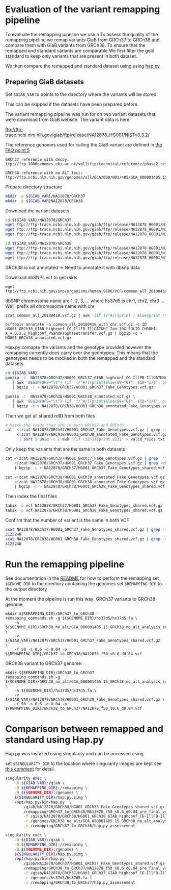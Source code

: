 # Evaluation of the variant remapping pipeline

To evaluate the remapping pipeline we use a 
To assess the quality of the remapping pipeline we remap variants GiaB from GRCh37 to GRCh38 
and compare them with GiaB variants from GRCh38. To ensure that the remapped and standard variants are comparable 
We first filter the gold standard to keep only variants that are present in both dataset.

We then compare the remapped and standard dataset using using [hap.py](https://github.com/Illumina/hap.py)

## Preparing GiaB datasets 

Set `$GIAB_VAR` to points to the directory where the variants will be stored

<Warning>
This can be skipped if the datasets have been prepared before.
</Warning>

The variant remapping pipeline was run for on two variant datasets that were download from GiaB website. 
The variant data is here:

ftp://ftp-trace.ncbi.nlm.nih.gov/giab/ftp/release/NA12878_HG001/NISTv3.3.2/

The reference genomes used for calling the GiaB variant are defined in
 [the FAQ point 5](https://www.nist.gov/programs-projects/faqs-genome-bottle)

```
GRCh37 reference with decoy:
ftp://ftp.1000genomes.ebi.ac.uk/vol1/ftp/technical/reference/phase2_reference_assembly_sequence/hs37d5.fa.gz

GRCh38 reference with no ALT loci: 
ftp://ftp.ncbi.nlm.nih.gov/genomes/all/GCA/000/001/405/GCA_000001405.15_GRCh38/seqs_for_alignment_pipelines.ucsc_ids/GCA_000001405.15_GRCh38_no_alt_analysis_set.fna.gz
```
Prepare directory structure

```bash
mkdir -p ${GIAB_VAR}/NA12878/GRCh37
mkdir -p ${GIAB_VAR}NA12878/GRCh38
```

Download the variant datasets 


```bash
cd ${GIAB_VAR}/NA12878/GRCh37
wget ftp://ftp-trace.ncbi.nlm.nih.gov/giab/ftp/release/NA12878_HG001/NISTv3.3.2/GRCh37/HG001_GRCh37_GIAB_highconf_CG-IllFB-IllGATKHC-Ion-10X-SOLID_CHROM1-X_v.3.3.2_highconf_PGandRTGphasetransfer.vcf.gz
wget ftp://ftp-trace.ncbi.nlm.nih.gov/giab/ftp/release/NA12878_HG001/NISTv3.3.2/GRCh37/HG001_GRCh37_GIAB_highconf_CG-IllFB-IllGATKHC-Ion-10X-SOLID_CHROM1-X_v.3.3.2_highconf_PGandRTGphasetransfer.vcf.gz.tbi
wget ftp://ftp-trace.ncbi.nlm.nih.gov/giab/ftp/release/NA12878_HG001/NISTv3.3.2/GRCh37/HG001_GRCh37_GIAB_highconf_CG-IllFB-IllGATKHC-Ion-10X-SOLID_CHROM1-X_v.3.3.2_highconf_nosomaticdel.bed
```

```bash
cd ${GIAB_VAR}/NA12878/GRCh38
wget ftp://ftp-trace.ncbi.nlm.nih.gov/giab/ftp/release/NA12878_HG001/NISTv3.3.2/GRCh38/HG001_GRCh38_GIAB_highconf_CG-IllFB-IllGATKHC-Ion-10X-SOLID_CHROM1-X_v.3.3.2_highconf_PGandRTGphasetransfer.vcf.gz
wget ftp://ftp-trace.ncbi.nlm.nih.gov/giab/ftp/release/NA12878_HG001/NISTv3.3.2/GRCh38/HG001_GRCh38_GIAB_highconf_CG-IllFB-IllGATKHC-Ion-10X-SOLID_CHROM1-X_v.3.3.2_highconf_PGandRTGphasetransfer.vcf.gz.tbi
wget ftp://ftp-trace.ncbi.nlm.nih.gov/giab/ftp/release/NA12878_HG001/NISTv3.3.2/GRCh38/HG001_GRCh38_GIAB_highconf_CG-IllFB-IllGATKHC-Ion-10X-SOLID_CHROM1-X_v.3.3.2_highconf_nosomaticdel_noCENorHET7.bed
```

<Warning>
GRCh38 is not annotated -> Need to annotate it with dbsnp data
</Warning>

Download dbSNPs vcf to get rsids
```
wget ftp://ftp.ncbi.nih.gov/snp/organisms/human_9606/VCF/common_all_20180418.vcf.gz
```

<Warning>
dbSNP chromosome name are 1, 2, 3, ... where hs37d5 is chr1, chr2, chr3 ... 
We'll prefix all chromosome name with chr
</Warning>

```bash
zcat common_all_20180418.vcf.gz | awk '{if (/^#/){print } else{print "chr"$0}}' | bgzip -c > common_all_20180418_with_chr.vcf.gz
```

```
bcftools annotate -a common_all_20180418_with_chr.vcf.gz -c ID HG001_GRCh38_GIAB_highconf_CG-IllFB-IllGATKHC-Ion-10X-SOLID_CHROM1-X_v.3.3.2_highconf_PGandRTGphasetransfer.vcf.gz | bgzip -c > HG001_GRCh38_annotated.vcf.gz
```


<Warning>
Hap.py comapre the variants and the genotype provided however the remapping currently does carry over the genotypes.
This means that the genotypes needs to be mocked in both the remapped and the standard datasets.
</Warning>

```bash
cd ${GIAB_VAR}
gunzip -c  NA12878/GRCh37/HG001_GRCh37_GIAB_highconf_CG-IllFB-IllGATKHC-Ion-10X-SOLID_CHROM1-X_v.3.3.2_highconf_PGandRTGphasetransfer.vcf.gz   \
   | awk 'BEGIN{OFS="\t"} {if  (/^#/){print}else{$9="GT"; $10="1/1"; print $0}}' \
   | bgzip -c > NA12878/GRCh37/HG001_GRCh37_Fake_Genotypes.vcf.gz

gunzip -c  NA12878/GRCh38/HG001_GRCh38_annotated.vcf.gz \
   | awk 'BEGIN{OFS="\t"} {if  (/^#/){print}else{$9="GT"; $10="1/1"; print $0}}' \
   | bgzip -c > NA12878/GRCh38/HG001_GRCh38_annotated_Fake_Genotypes.vcf.gz 
```


Then we get all shared rdID from both files

```bash
# Match the rsids that are in both GRCh37 and GRCh38
cat  <(zcat NA12878/GRCh37/HG001_GRCh37_Fake_Genotypes.vcf.gz | grep -v '^#' | cut -f 3 | sort | uniq ) \
     <(zcat NA12878/GRCh38/HG001_GRCh38_annotated_Fake_Genotypes.vcf.gz   | grep -v '^#' | cut -f 3 | sort | uniq )\
      | sort | uniq -c | awk '{if ($1>1){print $2}}' > valid_rsids.txt
```

Only keep the variants that are the same in both datasets

```bash
cat <(zcat NA12878/GRCh37/HG001_GRCh37_Fake_Genotypes.vcf.gz | grep  '^#') \
    <(zcat NA12878/GRCh37/HG001_GRCh37_Fake_Genotypes.vcf.gz | grep -wFf valid_rsids.txt) \
    | bgzip -c > NA12878/GRCh37/HG001_GRCh37_Fake_Genotypes_shared.vcf.gz 

cat <(zcat NA12878/GRCh38/HG001_GRCh38_annotated_Fake_Genotypes.vcf.gz | grep '^#') \
    <(zcat NA12878/GRCh38/HG001_GRCh38_annotated_Fake_Genotypes.vcf.gz | grep -wFf valid_rsids.txt) \
    | bgzip -c > NA12878/GRCh38/HG001_GRCh38_Fake_Genotypes_shared.vcf.gz 
```

Then index the final files
```bash 
tabix -p vcf NA12878/GRCh37/HG001_GRCh37_Fake_Genotypes_shared.vcf.gz 
tabix -p vcf NA12878/GRCh38/HG001_GRCh38_Fake_Genotypes_shared.vcf.gz 
```

Confirm that the number of variant is the same in both VCF

```bash 
zcat NA12878/GRCh37/HG001_GRCh37_Fake_Genotypes_shared.vcf.gz | grep -v '#' | wc -l 
3123248
zcat NA12878/GRCh38/HG001_GRCh38_Fake_Genotypes_shared.vcf.gz | grep -v '#' | wc -l 
3123248
```

# Run the remapping pipeline 
See documentation in the [README](README.md) for how to perform the remapping
set `$GENOME_DIR` to the directory containing the genomes 
set `$REMAPPING_DIR` to the output directory

At the moment the pipeline is run this way: 
GRCh37 variants to GRCh38 genome
```
mkdir ${REMAPPING_DIR}/GRCh37_to_GRCh38
remapping_commands.sh -g ${$GENOME_DIR}/hs37d5/hs37d5.fa \
    -n ${$GENOME_DIR}/GRCh38_no_alt/GCA_000001405.15_GRCh38_no_alt_analysis_set.fna  \
    -v ${GIAB_VAR}/NA12878/GRCh37/HG001_GRCh37_Fake_Genotypes_shared.vcf.gz  \
    -f 50 -s 0.6 -d 0.04 -o ${REMAPPING_DIR}/GRCh37_to_GRCh38/NA12878_f50_s0.6_d0.04.vcf
```

GRCh38 variant to GRCh37 genome:
```
mkdir ${REMAPPING_DIR}/GRCh38_to_GRCh37
remapping_commands.sh -g ${$GENOME_DIR}/GRCh38_no_alt/GCA_000001405.15_GRCh38_no_alt_analysis_set.fna  \
    -n ${$GENOME_DIR}/hs37d5/hs37d5.fa \
    -v ${GIAB_VAR}/NA12878/GRCh38/HG001_GRCh38_Fake_Genotypes_shared.vcf.gz \
    -f 50 -s 0.6 -d 0.04 -o ${REMAPPING_DIR}/GRCh38_to_GRCh37/NA12878_f50_s0.6_d0.04.vcf
```



# Comparison between remapped and standard using Hap.py
Hap.py was installed using singularity and can be accessed using

set `$SINGULARITY_DIR` to the location where singularity images are kept see [this comment](https://www.ebi.ac.uk/panda/jira/browse/EVA-1835?focusedCommentId=312411&page=com.atlassian.jira.plugin.system.issuetabpanels%3Acomment-tabpanel#comment-312411) for detail.

```bash
singularity exec \
    -B ${GIAB_VAR}:/giab \
    -B ${REMAPPING_DIR}:/remapping \
    -B ${$GENOME_DIR}:/genomes \
    ${SINGULARITY_DIR}/hap.py.simg \
    /opt/hap.py/bin/hap.py  \
        /giab/NA12878/GRCh38/HG001_GRCh38_Fake_Genotypes_shared.vcf.gz \
        /remapping/GRCh37_to_GRCh38/NA12878_f50_s0.6_d0.04_pre_final_vcf_fixed.vcf.gz \
        -f /giab/NA12878/GRCh38/HG001_GRCh38_GIAB_highconf_CG-IllFB-IllGATKHC-Ion-10X-SOLID_CHROM1-X_v.3.3.2_highconf_nosomaticdel_noCENorHET7.bed \
        -r /genomes/GRCh38_no_alt/GCA_000001405.15_GRCh38_no_alt_analysis_set.fna \
        -o /remapping/GRCh37_to_GRCh38/hap.py_assessement 
```


```bash
singularity exec \
    -B ${GIAB_VAR}:/giab \
    -B ${REMAPPING_DIR}:/remapping \
    -B ${$GENOME_DIR}:/genomes \
    ${SINGULARITY_DIR}/hap.py.simg \
    /opt/hap.py/bin/hap.py  \
        /giab/NA12878/GRCh37/HG001_GRCh37_Fake_Genotypes_shared.vcf.gz \
        /remapping/GRCh38_to_GRCh37/NA12878_f50_s0.6_d0.04_pre_final_vcf_fixed.vcf.gz \
        -f /giab/NA12878/GRCh37/HG001_GRCh37_GIAB_highconf_CG-IllFB-IllGATKHC-Ion-10X-SOLID_CHROM1-X_v.3.3.2_highconf_nosomaticdel.bed \
        -r /genomes/hs37d5/hs37d5.fa \
        -o /remapping/GRCh38_to_GRCh37/hap.py_assessement 
```
